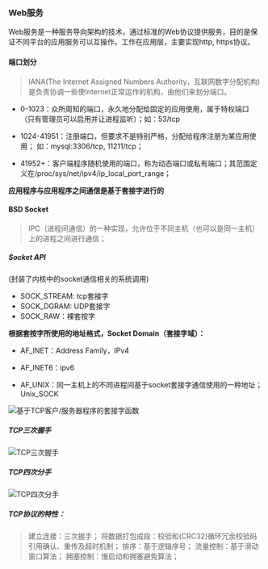 ### Web服务
Web服务是一种服务导向架构的技术，通过标准的Web协议提供服务，目的是保证不同平台的应用服务可以互操作。工作在应用层，主要实现http, https协议。

#### 端口划分
>IANA(The Internet Assigned Numbers Authority，互联网数字分配机构)是负责协调一些使Internet正常运作的机构，由他们来划分端口。

- 0-1023：众所周知的端口，永久地分配给固定的应用使用，属于特权端口（只有管理员可以启用并让进程监听）；如：53/tcp

- 1024-41951：注册端口，但要求不是特别严格，分配给程序注册为某应用使用；
  如：mysql:3306/tcp, 11211/tcp；

- 41952+：客户端程序随机使用的端口，称为动态端口或私有端口；其范围定义在/proc/sys/net/ipv4/ip_local_port_range；
  		

**应用程序与应用程序之间通信是基于套接字进行的**
#### BSD Socket
>IPC（进程间通信）的一种实现，允许位于不同主机（也可以是同一主机）上的进程之间进行通信；

##### Socket API 
(封装了内核中的socket通信相关的系统调用)
- SOCK_STREAM: tcp套接字
- SOCK_DGRAM: UDP套接字
- SOCK_RAW：裸套按字
  			

**根据套按字所使用的地址格式，Socket Domain（套接字域）：**
- AF_INET：Address Family，IPv4

- AF_INET6：ipv6

- AF_UNIX：同一主机上的不同进程间基于socket套接字通信使用的一种地址；Unix_SOCK

  

![基于TCP客户/服务器程序的套接字函数](https://upload-images.jianshu.io/upload_images/16547068-c860ecf092a03702.png?imageMogr2/auto-orient/strip%7CimageView2/2/w/1240)



##### TCP三次握手



![TCP三次握手](https://upload-images.jianshu.io/upload_images/16547068-78654889b8c6d7ff.png?imageMogr2/auto-orient/strip%7CimageView2/2/w/1240)

##### TCP四次分手



![TCP四次分手](https://upload-images.jianshu.io/upload_images/16547068-a215cfef7b47bf4d.png?imageMogr2/auto-orient/strip%7CimageView2/2/w/1240)



##### TCP协议的特性：

>建立连接：三次握手；
>将数据打包成段：校验和(CRC32)循环冗余校验码
>引用确认、重传及超时机制；
>排序：基于逻辑序号；
>流量控制：基于滑动窗口算法；
>拥塞控制：慢启动和拥塞避免算法；


​		

​			
